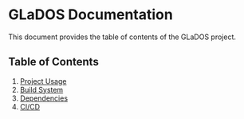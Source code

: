 # GLaDOS Documentation

This document provides the table of contents of the GLaDOS project.

## Table of Contents

1. [Project Usage](usage/index.md)
2. [Build System](build-system/index.md)
3. [Dependencies](dependencies/index.md)
4. [CI/CD](ci-cd/index.md)
